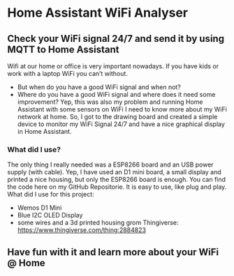 # Home Assistant WiFi Analyser

## Check your WiFi signal 24/7 and send it by using MQTT to Home Assistant

Wifi at our home or office is very important nowadays. If you have kids or work with a laptop WiFi you can’t without. 
- But when do you have a good WiFi signal and when not? 
- Where do you have a good WiFi signal and where does it need some improvement?
Yep, this was also my problem and running Home Assistant with some sensors on WiFi I need to know more about my WiFi network at home.
So, I got to the drawing board and created a simple device to monitor my WiFi Signal 24/7 and have a nice graphical display in Home Assistant.

### What did I use?
The only thing I really needed was a ESP8266 board and an USB power supply (with cable). Yep, I have used an D1 mini board, a small display and printed a nice housing, but only the ESP8266 board is enough.
You can find the code here on my GitHub Repositorie. It is easy to use, like plug and play.
What did I use for this project:
- Wemos D1 Mini
- Blue I2C OLED Display
- some wires 
and a 3d printed housing grom Thingiverse: https://www.thingiverse.com/thing:2884823


## Have fun with it and learn more about your WiFi @ Home


